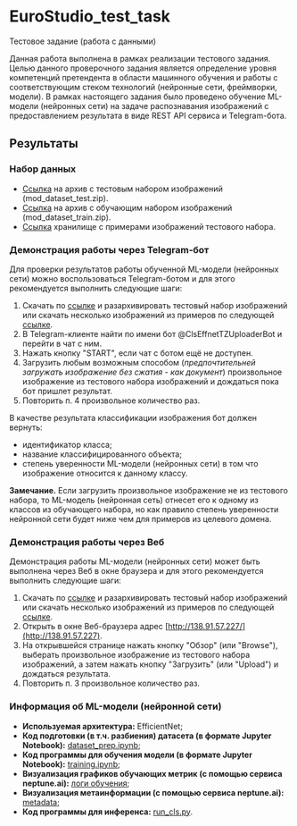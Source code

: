 # EuroStudio_test_task
Тестовое задание (работа с данными)

Данная работа выполнена в рамках реализации тестового задания. 
Целью данного проверочного задания является определение уровня компетенций претендента в области машинного обучения и работы с соответствующим стеком технологий (нейронные сети, фреймворки, модели).
В рамках настоящего задания было проведено обучение ML-модели (нейронных сети) на задаче распознавания изображений с предоставлением результата в виде REST API сервиса и Telegram-бота.

## Результаты
### Набор данных
* [Ссылка](https://disk.yandex.ru/d/JW8zDLTU6_w89A) на архив с тестовым набором изображений (mod_dataset_test.zip).
* [Ссылка](https://disk.yandex.ru/d/q5BVePjt_qQ_7A) на архив с обучающим набором изображений (mod_dataset_train.zip).
* [Ссылка](https://disk.yandex.ru/d/dB6b7tChtM3SRw) хранилище с примерами изображений тестового набора.

### Демонстрация работы через Telegram-бот
Для проверки результатов работы обученной ML-модели (нейронных сети) можно воспользоваться Telegram-ботом и для этого рекомендуется выполнить следующие шаги:
1. Скачать по [ссылке](https://disk.yandex.ru/d/JW8zDLTU6_w89A) и разархивировать тестовый набор изображений или скачать несколько изображений из примеров по следующей [ссылке](https://disk.yandex.ru/d/dB6b7tChtM3SRw).
2. В Telegram-клиенте найти по имени бот @ClsEffnetTZUploaderBot и перейти в чат с ним.
3. Нажать кнопку "START", если чат с ботом ещё не доступен.
4. Загрузить любым возможным способом (*предпочтительней загружать изображение без сжатия - как документ*) произвольное изображение из тестового набора изображений и дождаться пока бот пришлет результат. 
5. Повторить п. 4 произвольное количество раз.

В качестве результата классификации изображения бот должен вернуть:
* идентификатор класса;
* название классифицированного объекта;
* степень уверенности ML-модели (нейронных сети) в том что изображение относится к данному классу.

**Замечание.** Если загрузить произвольное изображение не из тестового набора, то ML-модель (нейронная сеть) отнесет его к одному из классов из обучающего набора, но как правило степень уверенности нейронной сети будет ниже чем для примеров из целевого домена. 

### Демонстрация работы через Веб
Демонстрация работы ML-модели (нейронных сети) может быть выполнена через Веб в окне браузера и для этого рекомендуется выполнить следующие шаги:
1. Скачать по [ссылке](https://disk.yandex.ru/d/JW8zDLTU6_w89A) и разархивировать тестовый набор изображений или скачать несколько изображений из примеров по следующей [ссылке](https://disk.yandex.ru/d/dB6b7tChtM3SRw).
2. Открыть в окне Веб-браузера адрес [http://138.91.57.227/](http://138.91.57.227).
3. На открывшейся странице нажать кнопку "Обзор" (или "Browse"), выберать произвольное изображение из тестового набора изображений, а затем нажать кнопку "Загрузить" (или "Upload") и дождаться результата. 
4. Повторить п. 3 произвольное количество раз.

### Информация об ML-модели (нейронной сети)
* **Используемая архитектура:** EfficientNet;
* **Код подготовки (в т.ч. разбиения)  датасета (в формате Jupyter Notebook):** [dataset_prep.ipynb](https://github.com/kbsoft/EuroStudio_test_task/blob/main/dataset_prep.ipynb);
* **Код программы для обучения модели (в формате Jupyter Notebook):** [training.ipynb](https://github.com/kbsoft/EuroStudio_test_task/blob/main/training.ipynb);
* **Визуализация графиков обучающих метрик (с помощью сервиса neptune.ai):** [логи обучения](https://app.neptune.ai/mrtahion/mod-cls-effnet/e/MOD-14/charts);
* **Визуализация метаинформации (с помощью сервиса neptune.ai):** [metadata](https://app.neptune.ai/mrtahion/mod-cls-effnet/e/MOD-14/all);
* **Код программы для инференса:** [run_cls.py](https://github.com/kbsoft/EuroStudio_test_task/blob/main/inference/cls_effnet/classifier/run_cls.py).
